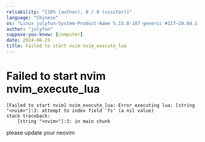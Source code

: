 ```yaml
---
reliability: "[20% (author), 0 / 0 (visitor)]"
language: "Chinese"
os: "Linux julyfun-System-Product-Name 5.15.0-107-generic #117~20.04.1-Ubuntu SMP Tue Apr 30 10:35:57 UTC 2024 x86_64 x86_64 x86_64 GNU/Linux"
author: "julyfun"
suppose-you-know: [computer]
date: 2024-06-25
title: Failed to start nvim nvim_execute_lua
---
```


# Failed to start nvim nvim_execute_lua

```
[Failed to start nvim] nvim_execute_lua: Error executing lua: [string "<nvim>"]:3: attempt to index field 'fs' (a nil value)
stack traceback:
	[string "<nvim>"]:3: in main chunk
```

please update your neovim

